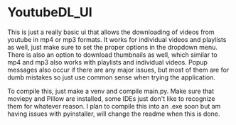 # YoutubeDL_UI

This is just a really basic ui that allows the downloading of videos from youtube in mp4 or mp3 formats. 
It works for individual videos and playlists as well, just make sure to set the proper options in the dropdown menu. 
There is also an option to download thumbnails as well, which similar to mp4 and mp3 also works with playlists and individual videos. 
Popup messages also occur if there are any major issues, but most of them are for dumb mistakes so just use common sense when trying the application. 

To compile this, just make a venv and compile main.py. Make sure that moviepy and Pillow are installed, some IDEs just don't like to recognize them for whatever reason.
I plan to compile this into an .exe soon but am having issues with pyinstaller, will change the readme when this is done.
